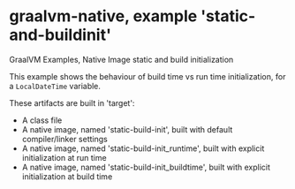 # graalvm-native, example 'static-and-buildinit'
GraalVM Examples, Native Image static and build initialization

This example shows the behaviour of build time vs run time initialization, for a `LocalDateTime` variable.

These artifacts are built in 'target':
* A class file
* A native image, named 'static-build-init', built with default compiler/linker settings
* A native image, named 'static-build-init_runtime', built with explicit initialization at run time
* A native image, named 'static-build-init_buildtime', built with explicit initialization at build time


